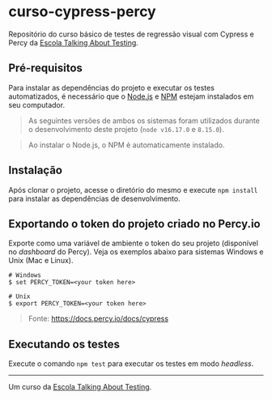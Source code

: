 # curso-cypress-percy

Repositório do curso básico de testes de regressão visual com Cypress e Percy da [Escola Talking About Testing](https://talkingabouttesting.coursify.me).

## Pré-requisitos

Para instalar as dependências do projeto e executar os testes automatizados, é necessário que o [Node.js](https://nodejs.org/en/) e [NPM](https://www.npmjs.com) estejam instalados em seu computador.

> As seguintes versões de ambos os sistemas foram utilizados durante o desenvolvimento deste projeto (`node v16.17.0` e `8.15.0`).

> Ao instalar o Node.js, o NPM é automaticamente instalado.

## Instalação

Após clonar o projeto, acesse o diretório do mesmo e execute `npm install` para instalar as dependências de desenvolvimento.

## Exportando o token do projeto criado no Percy.io

Exporte como uma variável de ambiente o token do seu projeto (disponível no _dashboard_ do Percy). Veja os exemplos abaixo para sistemas Windows e Unix (Mac e Linux).

```
# Windows
$ set PERCY_TOKEN=<your token here>

# Unix 
$ export PERCY_TOKEN=<your token here>
```

> Fonte: https://docs.percy.io/docs/cypress

## Executando os testes

Execute o comando `npm test` para executar os testes em modo _headless_.
___

Um curso da [Escola Talking About Testing](https://www.udemy.com/user/walmyr).
